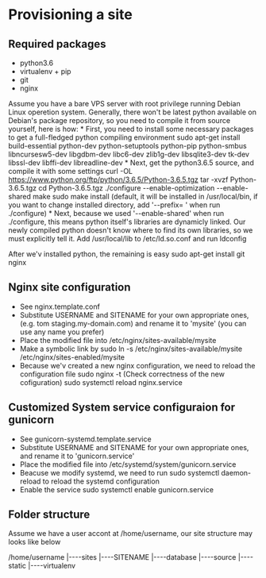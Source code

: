 Provisioning a site
===================

## Required packages
* python3.6
* virtualenv + pip
* git
* nginx

Assume you have a bare VPS server with root privilege running Debian Linux operetion system.
Generally, there won't be latest python available on Debian's package repository, so you need to compile it from source yourself, here is how:
    * First, you need to install some necessary packages to get a full-fledged python compiling environment
        sudo apt-get install build-essential python-dev python-setuptools python-pip python-smbus \
                             libncursesw5-dev libgdbm-dev libc6-dev zlib1g-dev libsqlite3-dev tk-dev libssl-dev libffi-dev libreadline-dev
    * Next, get the python3.6.5 source, and compile it with some settings
        curl -OL https://www.python.org/ftp/python/3.6.5/Python-3.6.5.tgz
        tar -xvzf Python-3.6.5.tgz
        cd Python-3.6.5.tgz
        ./configure --enable-optimization --enable-shared
        make
        sudo make install (default, it will be installed in /usr/local/bin, if you want to change installed directory, add '--prefix= ' when run ./configure)
    * Next, because we used '--enable-shared' when run ./configure, this means python itself's libraries are dynamicly linked.
      Our newly compiled python doesn't know where to find its own libraries, so we must explicitly tell it.
        Add /usr/local/lib to /etc/ld.so.conf and run ldconfig

After we'v installed python, the remaining is easy
    sudo apt-get install git nginx

## Nginx site configuration
* See nginx.template.conf
* Substitute USERNAME and SITENAME for your own appropriate ones, (e.g. tom staging.my-domain.com) and rename it to 'mysite' (you can use any name you prefer)
* Place the modified file into /etc/nginx/sites-available/mysite
* Make a symbolic link by
    sudo ln -s /etc/nginx/sites-available/mysite /etc/nginx/sites-enabled/mysite
* Because we'v created a new nginx configuration, we need to reload the configuration file
    sudo nginx -t  (Check correctness of the new cofiguration)
    sudo systemctl reload nginx.service

## Customized System service configuraion for gunicorn
* See gunicorn-systemd.template.service
* Substitute USERNAME and SITENAME for your own appropriate ones, and rename it to 'gunicorn.service'
* Place the modified file into /etc/systemd/system/gunicorn.service
* Beacuse we modify systemd, we need to run
    sudo systemctl daemon-reload
  to reload the systemd configuration
* Enable the service
    sudo systemctl enable gunicorn.service

## Folder structure
Assume we have a user accont at /home/username, our site structure may looks like below

/home/username
|----sites
     |----SITENAME
          |----database
          |----source
          |----static
          |----virtualenv
